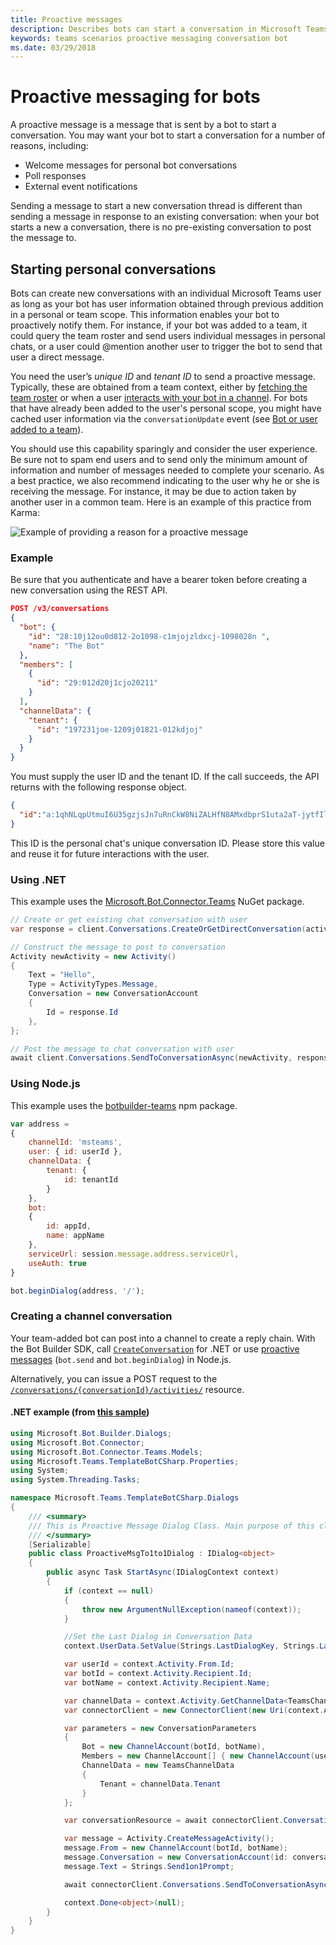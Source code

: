 ```yaml
---
title: Proactive messages
description: Describes bots can start a conversation in Microsoft Teams
keywords: teams scenarios proactive messaging conversation bot
ms.date: 03/29/2018
---
```

# Proactive messaging for bots

A proactive message is a message that is sent by a bot to start a conversation. You may want your bot to start a conversation for a number of reasons, including:

- Welcome messages for personal bot conversations
- Poll responses
- External event notifications

Sending a message to start a new conversation thread   is different than sending a message in response to an existing conversation: when your bot starts a new a conversation, there is no pre-existing conversation to post the message to.

## Starting personal conversations

Bots can create new conversations with an individual Microsoft Teams user as long as your bot has user information obtained through previous addition in a personal or team scope. This information enables your bot to proactively notify them. For instance, if your bot was added to a team, it could query the team roster and send users individual messages in personal chats, or a user could @mention another user to trigger the bot to send that user a direct message.

You need the user’s *unique ID* and *tenant ID* to send a proactive message. Typically, these are   obtained from a team context, either by [fetching the team roster](~/concepts/bots/bots-context#fetching-the-team-roster) or when a user [interacts with your bot in a channel](~/concepts/bots/bot-conversations/bots-conv-channel). For bots that have already been added to the user's personal scope, you might have cached user information via the `conversationUpdate` event (see [Bot or user added to a team](~/concepts/bots/bots-notifications#team-member-or-bot-addition)).

You should use this capability sparingly and consider the user experience. Be sure not to spam end users and to send only the minimum amount of information and number of messages needed to complete your scenario. As a best practice, we also recommend indicating to the user why he or she is receiving the message. For instance, it may be due to action taken by another user in a common team. Here is an example of this practice from Karma:

![Example of providing a reason for a proactive message](~/assets/images/bots/karma-proactive-message.png)

### Example

Be sure that you authenticate and have a bearer token before creating a new conversation using the REST API.

```json
POST /v3/conversations
{
  "bot": {
    "id": "28:10j12ou0d812-2o1098-c1mjojzldxcj-1098028n ",
    "name": "The Bot"
  },
  "members": [
    {
      "id": "29:012d20j1cjo20211"
    }
  ],
  "channelData": {
    "tenant": {
      "id": "197231joe-1209j01821-012kdjoj"
    }
  }
}
```

You must supply the user ID and the tenant ID. If the call succeeds, the API returns with the following response object.

```json
{
  "id":"a:1qhNLqpUtmuI6U35gzjsJn7uRnCkW8NiZALHfN8AMxdbprS1uta2aT-jytfIlsZR3UZeg3TsIONNInBHsdjzj3PtfHuhkxxvS1jZZ61UAbw8fIdXcNSJyTJm7YvHFOgxo"
}
```

This ID is the personal chat's unique conversation ID. Please store this value and reuse it for future interactions with the user.

### Using .NET

This example uses the [Microsoft.Bot.Connector.Teams](https://www.nuget.org/packages/Microsoft.Bot.Connector.Teams) NuGet package.

```csharp
// Create or get existing chat conversation with user
var response = client.Conversations.CreateOrGetDirectConversation(activity.Recipient, activity.From, activity.GetTenantId());

// Construct the message to post to conversation
Activity newActivity = new Activity()
{
    Text = "Hello",
    Type = ActivityTypes.Message,
    Conversation = new ConversationAccount
    {
        Id = response.Id
    },
};

// Post the message to chat conversation with user
await client.Conversations.SendToConversationAsync(newActivity, response.Id);
```

### Using Node.js

This example uses the [botbuilder-teams](https://www.npmjs.com/package/botbuilder-teams) npm package.

```javascript
var address =
{
    channelId: 'msteams',
    user: { id: userId },
    channelData: {
        tenant: {
            id: tenantId
        }
    },
    bot:
    {
        id: appId,
        name: appName
    },
    serviceUrl: session.message.address.serviceUrl,
    useAuth: true
}

bot.beginDialog(address, '/');
```

### Creating a channel conversation

Your team-added bot can post into a channel to create a reply chain. With the Bot Builder SDK, call [`CreateConversation`](https://docs.microsoft.com/en-us/bot-framework/dotnet/bot-builder-dotnet-connector#start-a-conversation) for .NET or use [proactive messages](https://docs.microsoft.com/en-us/bot-framework/nodejs/bot-builder-nodejs-proactive-messages) (`bot.send` and `bot.beginDialog`) in Node.js.

Alternatively, you can issue a POST request to the [`/conversations/{conversationId}/activities/`](https://docs.microsoft.com/en-us/bot-framework/rest-api/bot-framework-rest-connector-send-and-receive-messages#send-message) resource.

#### .NET example (from [this sample](https://github.com/OfficeDev/microsoft-teams-sample-complete-csharp/blob/32c39268d60078ef54f21fb3c6f42d122b97da22/template-bot-master-csharp/src/dialogs/examples/teams/ProactiveMsgTo1to1Dialog.cs))

```csharp
using Microsoft.Bot.Builder.Dialogs;
using Microsoft.Bot.Connector;
using Microsoft.Bot.Connector.Teams.Models;
using Microsoft.Teams.TemplateBotCSharp.Properties;
using System;
using System.Threading.Tasks;

namespace Microsoft.Teams.TemplateBotCSharp.Dialogs
{
    /// <summary>
    /// This is Proactive Message Dialog Class. Main purpose of this class is to show the Send Proactive Message Example
    /// </summary>
    [Serializable]
    public class ProactiveMsgTo1to1Dialog : IDialog<object>
    {
        public async Task StartAsync(IDialogContext context)
        {
            if (context == null)
            {
                throw new ArgumentNullException(nameof(context));
            }

            //Set the Last Dialog in Conversation Data
            context.UserData.SetValue(Strings.LastDialogKey, Strings.LastDialogSend1on1Dialog);

            var userId = context.Activity.From.Id;
            var botId = context.Activity.Recipient.Id;
            var botName = context.Activity.Recipient.Name;

            var channelData = context.Activity.GetChannelData<TeamsChannelData>();
            var connectorClient = new ConnectorClient(new Uri(context.Activity.ServiceUrl));

            var parameters = new ConversationParameters
            {
                Bot = new ChannelAccount(botId, botName),
                Members = new ChannelAccount[] { new ChannelAccount(userId) },
                ChannelData = new TeamsChannelData
                {
                    Tenant = channelData.Tenant
                }
            };

            var conversationResource = await connectorClient.Conversations.CreateConversationAsync(parameters);

            var message = Activity.CreateMessageActivity();
            message.From = new ChannelAccount(botId, botName);
            message.Conversation = new ConversationAccount(id: conversationResource.Id.ToString());
            message.Text = Strings.Send1on1Prompt;

            await connectorClient.Conversations.SendToConversationAsync((Activity)message);

            context.Done<object>(null);
        }
    }
}
```
